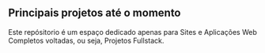 
## Principais projetos até o momento

Este repósitorio é um espaço dedicado apenas para Sites e Aplicações Web Completos voltadas, ou seja, Projetos Fullstack.
